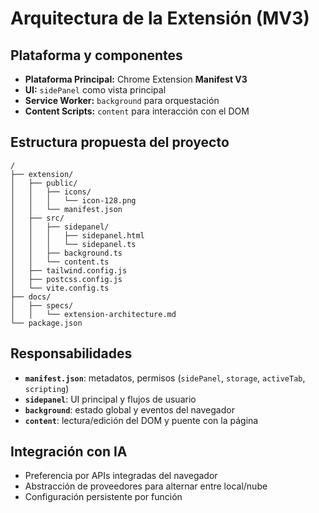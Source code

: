 # Arquitectura de la Extensión (MV3)

## Plataforma y componentes
- **Plataforma Principal:** Chrome Extension **Manifest V3**
- **UI:** `sidePanel` como vista principal
- **Service Worker:** `background` para orquestación
- **Content Scripts:** `content` para interacción con el DOM

## Estructura propuesta del proyecto

```
/
├── extension/
│   ├── public/
│   │   ├── icons/
│   │   │   └── icon-128.png
│   │   └── manifest.json
│   ├── src/
│   │   ├── sidepanel/
│   │   │   ├── sidepanel.html
│   │   │   └── sidepanel.ts
│   │   ├── background.ts
│   │   └── content.ts
│   ├── tailwind.config.js
│   ├── postcss.config.js
│   └── vite.config.ts
├── docs/
│   ├── specs/
│   │   └── extension-architecture.md
└── package.json
```

## Responsabilidades
- **`manifest.json`**: metadatos, permisos (`sidePanel`, `storage`, `activeTab`, `scripting`)
- **`sidepanel`**: UI principal y flujos de usuario
- **`background`**: estado global y eventos del navegador
- **`content`**: lectura/edición del DOM y puente con la página

## Integración con IA
- Preferencia por APIs integradas del navegador
- Abstracción de proveedores para alternar entre local/nube
- Configuración persistente por función
